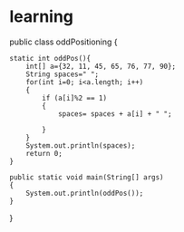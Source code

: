 # learning
public class oddPositioning
{

    static int oddPos(){
        int[] a={32, 11, 45, 65, 76, 77, 90};
        String spaces=" ";
        for(int i=0; i<a.length; i++)
        {
            if (a[i]%2 == 1)
            {
                spaces= spaces + a[i] + " ";

            }
        }
        System.out.println(spaces);
        return 0;
    }

    public static void main(String[] args)
    {
        System.out.println(oddPos());
    }
}
